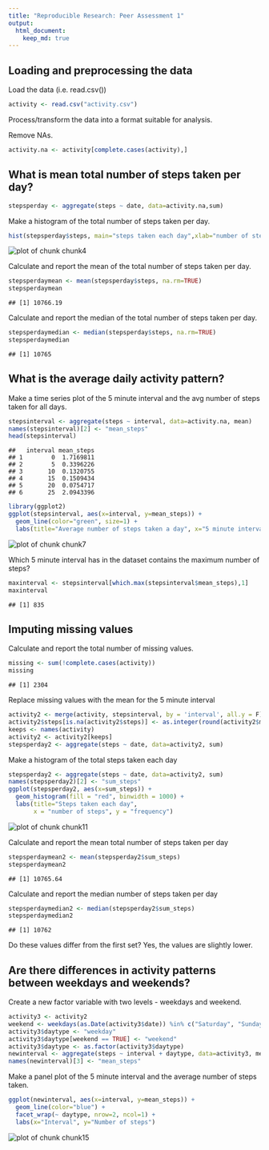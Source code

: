 ```yaml
---
title: "Reproducible Research: Peer Assessment 1"
output: 
  html_document:
    keep_md: true
---
```


## Loading and preprocessing the data
Load the data (i.e. read.csv())


```r
activity <- read.csv("activity.csv")
```

Process/transform the data into a format suitable for analysis.

Remove NAs.

```r
activity.na <- activity[complete.cases(activity),]
```

## What is mean total number of steps taken per day?


```r
stepsperday <- aggregate(steps ~ date, data=activity.na,sum)
```

Make a histogram of the total number of steps taken per day.


```r
hist(stepsperday$steps, main="steps taken each day",xlab="number of steps", ylab = "frequency")
```

![plot of chunk chunk4](figure/chunk4-1.png) 

Calculate and report the mean of the total number of steps taken per day.


```r
stepsperdaymean <- mean(stepsperday$steps, na.rm=TRUE)
stepsperdaymean
```

```
## [1] 10766.19
```

Calculate and report the median of the total number of steps taken per day.


```r
stepsperdaymedian <- median(stepsperday$steps, na.rm=TRUE)
stepsperdaymedian
```

```
## [1] 10765
```

## What is the average daily activity pattern?
Make a time series plot of the 5 minute interval and the avg number of steps taken for all days.


```r
stepsinterval <- aggregate(steps ~ interval, data=activity.na, mean)
names(stepsinterval)[2] <- "mean_steps"
head(stepsinterval)
```

```
##   interval mean_steps
## 1        0  1.7169811
## 2        5  0.3396226
## 3       10  0.1320755
## 4       15  0.1509434
## 5       20  0.0754717
## 6       25  2.0943396
```

```r
library(ggplot2)
ggplot(stepsinterval, aes(x=interval, y=mean_steps)) +   
  geom_line(color="green", size=1) +  
  labs(title="Average number of steps taken a day", x="5 minute intervals", y="number of steps")
```

![plot of chunk chunk7](figure/chunk7-1.png) 

Which 5 minute interval has in the dataset contains the maximum number of steps?


```r
maxinterval <- stepsinterval[which.max(stepsinterval$mean_steps),1]  
maxinterval
```

```
## [1] 835
```

## Imputing missing values
Calculate and report the total number of missing values.


```r
missing <- sum(!complete.cases(activity))
missing
```

```
## [1] 2304
```

Replace missing values with the mean for the 5 minute interval


```r
activity2 <- merge(activity, stepsinterval, by = 'interval', all.y = F)
activity2$steps[is.na(activity2$steps)] <- as.integer(round(activity2$mean_steps[is.na(activity2$steps)]))
keeps <- names(activity)
activity2 <- activity2[keeps]
stepsperday2 <- aggregate(steps ~ date, data=activity2, sum)
```

Make a histogram of the total steps taken each day


```r
stepsperday2 <- aggregate(steps ~ date, data=activity2, sum)
names(stepsperday2)[2] <- "sum_steps"
ggplot(stepsperday2, aes(x=sum_steps)) +   
  geom_histogram(fill = "red", binwidth = 1000) + 
  labs(title="Steps taken each day", 
       x = "number of steps", y = "frequency") 
```

![plot of chunk chunk11](figure/chunk11-1.png) 

Calculate and report the mean total number of steps taken per day


```r
stepsperdaymean2 <- mean(stepsperday2$sum_steps)
stepsperdaymean2
```

```
## [1] 10765.64
```

Calculate and report the median number of steps taken per day


```r
stepsperdaymedian2 <- median(stepsperday2$sum_steps)
stepsperdaymedian2
```

```
## [1] 10762
```
Do these values differ from the first set?
Yes, the values are slightly lower.

## Are there differences in activity patterns between weekdays and weekends?

Create a new factor variable with two levels - weekdays and weekend.


```r
activity3 <- activity2
weekend <- weekdays(as.Date(activity3$date)) %in% c("Saturday", "Sunday")
activity3$daytype <- "weekday"
activity3$daytype[weekend == TRUE] <- "weekend"
activity3$daytype <- as.factor(activity3$daytype)
newinterval <- aggregate(steps ~ interval + daytype, data=activity3, mean)
names(newinterval)[3] <- "mean_steps"
```

Make a panel plot of the 5 minute interval and the average number of steps taken.

```r
ggplot(newinterval, aes(x=interval, y=mean_steps)) + 
  geom_line(color="blue") + 
  facet_wrap(~ daytype, nrow=2, ncol=1) +
  labs(x="Interval", y="Number of steps") 
```

![plot of chunk chunk15](figure/chunk15-1.png) 


